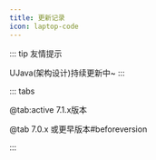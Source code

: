 ```yaml
---
title: 更新记录
icon: laptop-code
---
```


::: tip 友情提示

UJava(架构设计)持续更新中~
:::

::: tabs

@tab:active 7.1.x版本
<div class="keep-whitespace">

<!-- @include: ../../CHANGELOG.md -->
</div>
@tab 7.0.x 或更早版本#beforeversion
<!-- @include: ../../CHANGELOG_1.0-7.0.md -->

:::




